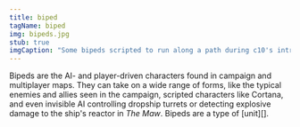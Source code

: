 ```yaml
---
title: biped
tagName: biped
img: bipeds.jpg
stub: true
imgCaption: "Some bipeds scripted to run along a path during c10's intro"
---
```


Bipeds are the AI- and player-driven characters found in campaign and multiplayer maps. They can take on a wide range of forms, like the typical enemies and allies seen in the campaign, scripted characters like Cortana, and even invisible AI controlling dropship turrets or detecting explosive damage to the ship's reactor in _The Maw_. Bipeds are a type of [unit][].
